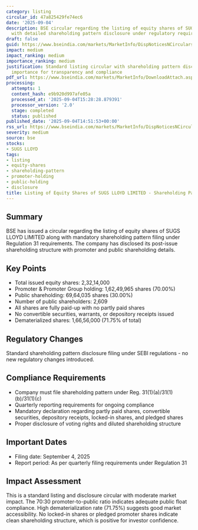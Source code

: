 ```yaml
---
category: listing
circular_id: 47a825429fe74ec6
date: '2025-09-04'
description: BSE circular regarding the listing of equity shares of SUGS LLOYD LIMITED
  with detailed shareholding pattern disclosure under regulatory requirements.
draft: false
guid: https://www.bseindia.com/markets/MarketInfo/DispNoticesNCirculars.aspx?Noticeid={26525E6B-85BE-4261-B3D9-D45A8C30FCAE}&noticeno=20250904-61&dt=09/04/2025&icount=61&totcount=62&flag=0
impact: medium
impact_ranking: medium
importance_ranking: medium
justification: Standard listing circular with shareholding pattern disclosure - moderate
  importance for transparency and compliance
pdf_url: https://www.bseindia.com/markets/MarketInfo/DownloadAttach.aspx?id=20250904-61&attachedId=fbb2a9e9-7456-4100-b939-c20dccb2641c
processing:
  attempts: 1
  content_hash: e9b920d997afe05a
  processed_at: '2025-09-04T15:28:28.879391'
  processor_version: '2.0'
  stage: completed
  status: published
published_date: '2025-09-04T14:51:53+00:00'
rss_url: https://www.bseindia.com/markets/MarketInfo/DispNoticesNCirculars.aspx?Noticeid={26525E6B-85BE-4261-B3D9-D45A8C30FCAE}&noticeno=20250904-61&dt=09/04/2025&icount=61&totcount=62&flag=0
severity: medium
source: bse
stocks:
- SUGS LLOYD
tags:
- listing
- equity-shares
- shareholding-pattern
- promoter-holding
- public-holding
- disclosure
title: Listing of Equity Shares of SUGS LLOYD LIMITED - Shareholding Pattern Filing
---
```


## Summary

BSE has issued a circular regarding the listing of equity shares of SUGS LLOYD LIMITED along with mandatory shareholding pattern filing under Regulation 31 requirements. The company has disclosed its post-issue shareholding structure with promoter and public shareholding details.

## Key Points

- Total issued equity shares: 2,32,14,000
- Promoter & Promoter Group holding: 1,62,49,965 shares (70.00%)
- Public shareholding: 69,64,035 shares (30.00%)
- Number of public shareholders: 2,609
- All shares are fully paid-up with no partly paid shares
- No convertible securities, warrants, or depository receipts issued
- Dematerialized shares: 1,66,56,000 (71.75% of total)

## Regulatory Changes

Standard shareholding pattern disclosure filing under SEBI regulations - no new regulatory changes introduced.

## Compliance Requirements

- Company must file shareholding pattern under Reg. 31(1)(a)/31(1)(b)/31(1)(c)
- Quarterly reporting requirements for ongoing compliance
- Mandatory declaration regarding partly paid shares, convertible securities, depository receipts, locked-in shares, and pledged shares
- Proper disclosure of voting rights and diluted shareholding structure

## Important Dates

- Filing date: September 4, 2025
- Report period: As per quarterly filing requirements under Regulation 31

## Impact Assessment

This is a standard listing and disclosure circular with moderate market impact. The 70:30 promoter-to-public ratio indicates adequate public float compliance. High dematerialization rate (71.75%) suggests good market accessibility. No locked-in shares or pledged promoter shares indicate clean shareholding structure, which is positive for investor confidence.